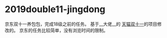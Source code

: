 # 2019double11-jingdong
京东双十一养包包，完成18级之前的任务。
基于__大佬__的 [天猫双十一](https://github.com/ErazerControl/2019double11)的项目修改的。 京东的任务比较简单，没有浏览时间的限制。

